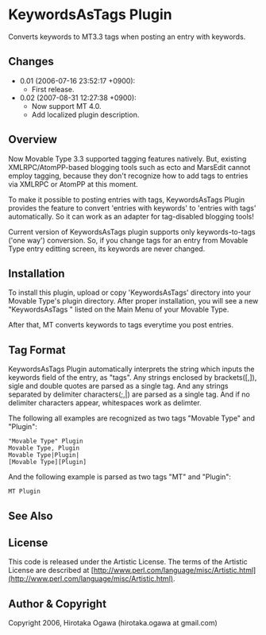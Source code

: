 # KeywordsAsTags Plugin

Converts keywords to MT3.3 tags when posting an entry with keywords.

## Changes

 * 0.01 (2006-07-16 23:52:17 +0900):
   * First release.
 * 0.02 (2007-08-31 12:27:38 +0900):
   * Now support MT 4.0.
   * Add localized plugin description.

## Overview

Now Movable Type 3.3 supported tagging features natively. But, existing XMLRPC/AtomPP-based blogging tools such as ecto and MarsEdit cannot employ tagging, because they don't recognize how to add tags to entries via XMLRPC or AtomPP at this moment.

To make it possible to posting entries with tags, KeywordsAsTags Plugin provides the feature to convert 'entries with keywords' to 'entries with tags' automatically.  So it can work as an adapter for tag-disabled blogging tools!

Current version of KeywordsAsTags plugin supports only keywords-to-tags ('one way') conversion.  So, if you change tags for an entry from Movable Type entry editting screen, its keywords are never changed.

## Installation

To install this plugin, upload or copy 'KeywordsAsTags' directory into your Movable Type's plugin directory.  After proper installation, you will see a new "KeywordsAsTags <version number>" listed on the Main Menu of your Movable Type.

After that, MT converts keywords to tags everytime you post entries.

## Tag Format

KeywordsAsTags Plugin automatically interprets the string which inputs the keywords field of the entry, as "tags". Any strings enclosed by brackets([,]), sigle and double quotes are parsed as a single tag. And any strings separated by delimiter characters(;,|) are parsed as a single tag. And if no delimiter characters appear, whitespaces work as delimter.

The following all examples are recognized as two tags "Movable Type" and "Plugin":

    "Movable Type" Plugin
    Movable Type, Plugin
    Movable Type|Plugin|
    [Movable Type][Plugin]

And the following example is parsed as two tags "MT" and "Plugin":

    MT Plugin

## See Also

## License

This code is released under the Artistic License. The terms of the Artistic License are described at [http://www.perl.com/language/misc/Artistic.html](http://www.perl.com/language/misc/Artistic.html).

## Author & Copyright

Copyright 2006, Hirotaka Ogawa (hirotaka.ogawa at gmail.com)
